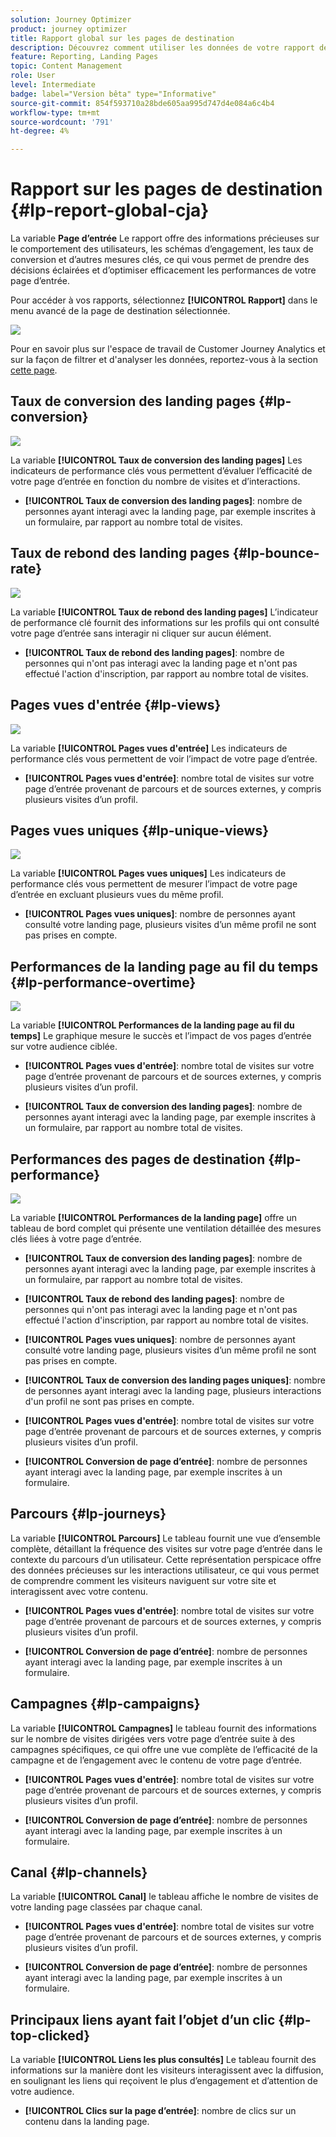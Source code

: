 ```yaml
---
solution: Journey Optimizer
product: journey optimizer
title: Rapport global sur les pages de destination
description: Découvrez comment utiliser les données de votre rapport de landing pages
feature: Reporting, Landing Pages
topic: Content Management
role: User
level: Intermediate
badge: label="Version bêta" type="Informative"
source-git-commit: 854f593710a28bde605aa995d747d4e084a6c4b4
workflow-type: tm+mt
source-wordcount: '791'
ht-degree: 4%

---
```


# Rapport sur les pages de destination {#lp-report-global-cja}

La variable **Page d’entrée** Le rapport offre des informations précieuses sur le comportement des utilisateurs, les schémas d’engagement, les taux de conversion et d’autres mesures clés, ce qui vous permet de prendre des décisions éclairées et d’optimiser efficacement les performances de votre page d’entrée.

Pour accéder à vos rapports, sélectionnez **[!UICONTROL Rapport]** dans le menu avancé de la page de destination sélectionnée.

![](assets/cja-lp.png)

Pour en savoir plus sur l&#39;espace de travail de Customer Journey Analytics et sur la façon de filtrer et d&#39;analyser les données, reportez-vous à la section [cette page](https://experienceleague.adobe.com/en/docs/analytics-platform/using/cja-workspace/home).

## Taux de conversion des landing pages {#lp-conversion}

![](assets/cja-lp-conversion-rate.png)

La variable **[!UICONTROL Taux de conversion des landing pages]** Les indicateurs de performance clés vous permettent d’évaluer l’efficacité de votre page d’entrée en fonction du nombre de visites et d’interactions.

* **[!UICONTROL Taux de conversion des landing pages]**: nombre de personnes ayant interagi avec la landing page, par exemple inscrites à un formulaire, par rapport au nombre total de visites.

## Taux de rebond des landing pages {#lp-bounce-rate}

![](assets/cja-lp-bounce-rate.png)

La variable **[!UICONTROL Taux de rebond des landing pages]** L’indicateur de performance clé fournit des informations sur les profils qui ont consulté votre page d’entrée sans interagir ni cliquer sur aucun élément.

* **[!UICONTROL Taux de rebond des landing pages]**: nombre de personnes qui n&#39;ont pas interagi avec la landing page et n&#39;ont pas effectué l&#39;action d&#39;inscription, par rapport au nombre total de visites.

## Pages vues d&#39;entrée {#lp-views}

![](assets/cja-lp-views.png)

La variable **[!UICONTROL Pages vues d&#39;entrée]** Les indicateurs de performance clés vous permettent de voir l’impact de votre page d’entrée.

* **[!UICONTROL Pages vues d&#39;entrée]**: nombre total de visites sur votre page d’entrée provenant de parcours et de sources externes, y compris plusieurs visites d’un profil.

## Pages vues uniques {#lp-unique-views}

![](assets/cja-lp-unique-views.png)

La variable **[!UICONTROL Pages vues uniques]** Les indicateurs de performance clés vous permettent de mesurer l’impact de votre page d’entrée en excluant plusieurs vues du même profil.

* **[!UICONTROL Pages vues uniques]**: nombre de personnes ayant consulté votre landing page, plusieurs visites d’un même profil ne sont pas prises en compte.

## Performances de la landing page au fil du temps {#lp-performance-overtime}

![](assets/cja-lp-performance-overtime.png)

La variable **[!UICONTROL Performances de la landing page au fil du temps]** Le graphique mesure le succès et l’impact de vos pages d’entrée sur votre audience ciblée.

* **[!UICONTROL Pages vues d&#39;entrée]**: nombre total de visites sur votre page d’entrée provenant de parcours et de sources externes, y compris plusieurs visites d’un profil.

* **[!UICONTROL Taux de conversion des landing pages]**: nombre de personnes ayant interagi avec la landing page, par exemple inscrites à un formulaire, par rapport au nombre total de visites.

## Performances des pages de destination {#lp-performance}

![](assets/cja-lp-performance.png)

La variable **[!UICONTROL Performances de la landing page]** offre un tableau de bord complet qui présente une ventilation détaillée des mesures clés liées à votre page d’entrée.

* **[!UICONTROL Taux de conversion des landing pages]**: nombre de personnes ayant interagi avec la landing page, par exemple inscrites à un formulaire, par rapport au nombre total de visites.

* **[!UICONTROL Taux de rebond des landing pages]**: nombre de personnes qui n&#39;ont pas interagi avec la landing page et n&#39;ont pas effectué l&#39;action d&#39;inscription, par rapport au nombre total de visites.

* **[!UICONTROL Pages vues uniques]**: nombre de personnes ayant consulté votre landing page, plusieurs visites d’un même profil ne sont pas prises en compte.

* **[!UICONTROL Taux de conversion des landing pages uniques]**: nombre de personnes ayant interagi avec la landing page, plusieurs interactions d&#39;un profil ne sont pas prises en compte.

* **[!UICONTROL Pages vues d&#39;entrée]**: nombre total de visites sur votre page d’entrée provenant de parcours et de sources externes, y compris plusieurs visites d’un profil.

* **[!UICONTROL Conversion de page d’entrée]**: nombre de personnes ayant interagi avec la landing page, par exemple inscrites à un formulaire.

## Parcours {#lp-journeys}

La variable **[!UICONTROL Parcours]** Le tableau fournit une vue d’ensemble complète, détaillant la fréquence des visites sur votre page d’entrée dans le contexte du parcours d’un utilisateur. Cette représentation perspicace offre des données précieuses sur les interactions utilisateur, ce qui vous permet de comprendre comment les visiteurs naviguent sur votre site et interagissent avec votre contenu.

* **[!UICONTROL Pages vues d&#39;entrée]**: nombre total de visites sur votre page d’entrée provenant de parcours et de sources externes, y compris plusieurs visites d’un profil.

* **[!UICONTROL Conversion de page d’entrée]**: nombre de personnes ayant interagi avec la landing page, par exemple inscrites à un formulaire.

## Campagnes {#lp-campaigns}

La variable **[!UICONTROL Campagnes]** le tableau fournit des informations sur le nombre de visites dirigées vers votre page d’entrée suite à des campagnes spécifiques, ce qui offre une vue complète de l’efficacité de la campagne et de l’engagement avec le contenu de votre page d’entrée.

* **[!UICONTROL Pages vues d&#39;entrée]**: nombre total de visites sur votre page d’entrée provenant de parcours et de sources externes, y compris plusieurs visites d’un profil.

* **[!UICONTROL Conversion de page d’entrée]**: nombre de personnes ayant interagi avec la landing page, par exemple inscrites à un formulaire.

## Canal {#lp-channels}

La variable **[!UICONTROL Canal]** le tableau affiche le nombre de visites de votre landing page classées par chaque canal.

* **[!UICONTROL Pages vues d&#39;entrée]**: nombre total de visites sur votre page d’entrée provenant de parcours et de sources externes, y compris plusieurs visites d’un profil.

* **[!UICONTROL Conversion de page d’entrée]**: nombre de personnes ayant interagi avec la landing page, par exemple inscrites à un formulaire.

## Principaux liens ayant fait l’objet d’un clic {#lp-top-clicked}

La variable **[!UICONTROL Liens les plus consultés]** Le tableau fournit des informations sur la manière dont les visiteurs interagissent avec la diffusion, en soulignant les liens qui reçoivent le plus d’engagement et d’attention de votre audience.

* **[!UICONTROL Clics sur la page d’entrée]**: nombre de clics sur un contenu dans la landing page.







